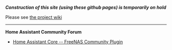 ***Construction of this site (using these github pages) is temporarily on hold***

Please see [the project wiki](https://github.com/tprelog/iocage-homeassistant/wiki)

---

**Home Assistant Community Forum**
- [Home Assistant Core -- FreeNAS Community Plugin][ha_forum_qs]

[ha_forum_qs]: https://community.home-assistant.io/t/home-assistant-core-freenas-community-plugin/170542?u=troy
